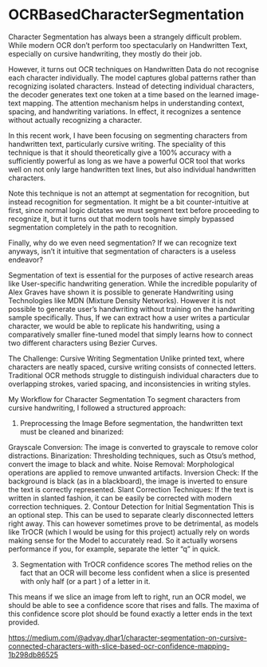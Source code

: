 # OCRBasedCharacterSegmentation
Character Segmentation has always been a strangely difficult problem. While modern OCR don’t perform too spectacularly on Handwritten Text, especially on cursive handwriting, they mostly do their job.

However, it turns out OCR techniques on Handwritten Data do not recognise each character individually. The model captures global patterns rather than recognizing isolated characters. Instead of detecting individual characters, the decoder generates text one token at a time based on the learned image-text mapping. The attention mechanism helps in understanding context, spacing, and handwriting variations. In effect, it recognizes a sentence without actually recognizing a character.

In this recent work, I have been focusing on segmenting characters from handwritten text, particularly cursive writing. The speciality of this technique is that it should theoretically give a 100% accuracy with a sufficiently powerful as long as we have a powerful OCR tool that works well on not only large handwritten text lines, but also individual handwritten characters.

Note this technique is not an attempt at segmentation for recognition, but instead recognition for segmentation. It might be a bit counter-intuitive at first, since normal logic dictates we must segment text before proceeding to recognize it, but it turns out that modern tools have simply bypassed segmentation completely in the path to recognition.

Finally, why do we even need segmentation? If we can recognize text anyways, isn’t it intuitive that segmentation of characters is a useless endeavor?

Segmentation of text is essential for the purposes of active research areas like User-specific handwriting generation. While the incredible popularity of Alex Graves have shown it is possible to generate Handwriting using Technologies like MDN (Mixture Density Networks). However it is not possible to generate user’s handwriting without training on the handwriting sample specifically. Thus, If we can extract how a user writes a particular character, we would be able to replicate his handwriting, using a comparatively smaller fine-tuned model that simply learns how to connect two different characters using Bezier Curves.

The Challenge: Cursive Writing Segmentation
Unlike printed text, where characters are neatly spaced, cursive writing consists of connected letters. Traditional OCR methods struggle to distinguish individual characters due to overlapping strokes, varied spacing, and inconsistencies in writing styles.

My Workflow for Character Segmentation
To segment characters from cursive handwriting, I followed a structured approach:

1. Preprocessing the Image
Before segmentation, the handwritten text must be cleaned and binarized:

Grayscale Conversion: The image is converted to grayscale to remove color distractions.
Binarization: Thresholding techniques, such as Otsu’s method, convert the image to black and white.
Noise Removal: Morphological operations are applied to remove unwanted artifacts.
Inversion Check: If the background is black (as in a blackboard), the image is inverted to ensure the text is correctly represented.
Slant Correction Techniques: If the text is written in slanted fashion, it can be easily be corrected with modern correction techniques.
2. Contour Detection for Initial Segmentation
This is an optional step. This can be used to separate clearly disconnected letters right away. This can however sometimes prove to be detrimental, as models like TrOCR (which I would be using for this project) actually rely on words making sense for the Model to accurately read. So it actually worsens performance if you, for example, separate the letter “q” in quick.

3. Segmentation with TrOCR confidence scores
The method relies on the fact that an OCR will become less confident when a slice is presented with only half (or a part ) of a letter in it.



This means if we slice an image from left to right, run an OCR model, we should be able to see a confidence score that rises and falls. The maxima of this confidence score plot should be found exactly a letter ends in the text provided.


https://medium.com/@advay.dhar1/character-segmentation-on-cursive-connected-characters-with-slice-based-ocr-confidence-mapping-1b298db86525
